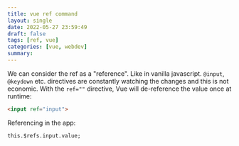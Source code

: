 ```yaml
---
title: vue ref command
layout: single
date: 2022-05-27 23:59:49
draft: false
tags: [ref, vue]
categories: [vue, webdev]
summary:
---
```

We can consider the ref as a "reference". Like in vanilla javascript. `@input`, `@keydown` etc. directives are constantly watching the changes and this is not economic. With the `ref=""` directive, Vue will de-reference the value once at runtime:

```html
<input ref="input">
```

Referencing in the app:

```vue
this.$refs.input.value;
```
